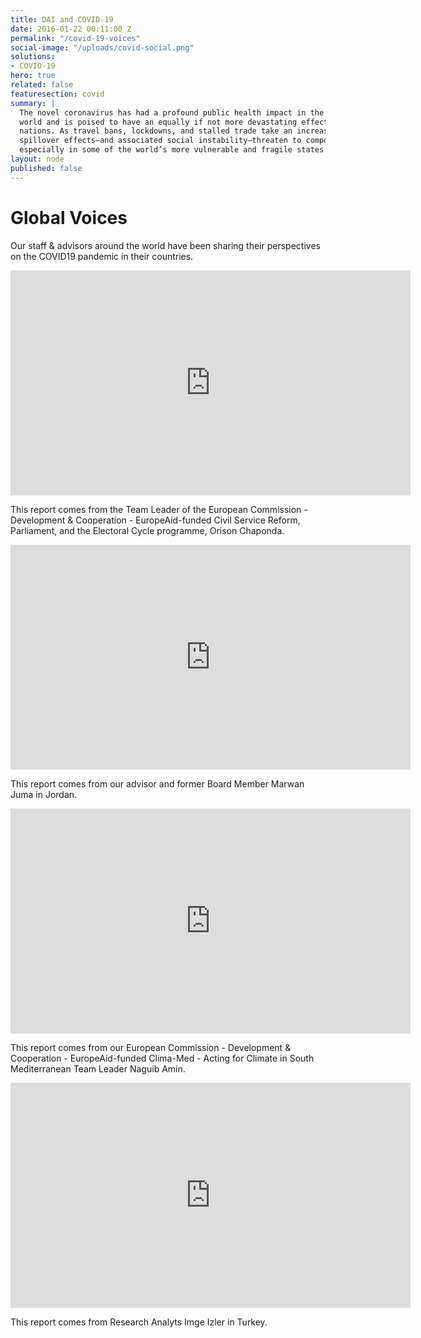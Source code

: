 ```yaml
---
title: DAI and COVID-19
date: 2016-01-22 00:11:00 Z
permalink: "/covid-19-voices"
social-image: "/uploads/covid-social.png"
solutions:
- COVID-19
hero: true
related: false
featuresection: covid
summary: |
  The novel coronavirus has had a profound public health impact in the developed
  world and is poised to have an equally if not more devastating effect on developing
  nations. As travel bans, lockdowns, and stalled trade take an increasing toll, economic
  spillover effects—and associated social instability—threaten to compound the crisis,
  especially in some of the world’s more vulnerable and fragile states.
layout: node
published: false
---
```


<h1>Global Voices</h1>

<p>Our staff & advisors around the world have been sharing their perspectives on the COVID19 pandemic in their countries.</p>
<div class="grid-wrap">
  <div class="video-wrap">
    <iframe src="https://player.vimeo.com/video/418566628" width="640" height="360" frameborder="0"
      allow="autoplay; fullscreen" allowfullscreen></iframe>
      <p class="caption">This report comes from the Team Leader of the European Commission - Development & Cooperation - EuropeAid-funded Civil Service Reform, Parliament, and the Electoral Cycle programme, Orison Chaponda.</p>
  </div>
</div>
<div class="grid-wrap">
  <div class="video-wrap">
    <iframe src="https://player.vimeo.com/video/417727297" width="640" height="360" frameborder="0"
      allow="autoplay; fullscreen" allowfullscreen></iframe>
      <p class="caption">This report comes from our advisor and former Board Member Marwan Juma in Jordan.</p>
  </div>
</div>
<div class="grid-wrap">
  <div class="video-wrap">
    <iframe src="https://player.vimeo.com/video/417336681" width="640" height="360" frameborder="0"
      allow="autoplay; fullscreen" allowfullscreen></iframe>
      <p class="caption">This report comes from our European Commission - Development & Cooperation - EuropeAid-funded Clima-Med - Acting for Climate in South Mediterranean Team Leader Naguib Amin.</p>
  </div>
</div>
<div class="grid-wrap">
  <div class="video-wrap">
      <iframe src="https://player.vimeo.com/video/416067413" width="640" height="360" frameborder="0"
        allow="autoplay; fullscreen" allowfullscreen></iframe>
        <p class="caption">This report comes from Research Analyts Imge Izler in Turkey.</p>
  </div>
</div>